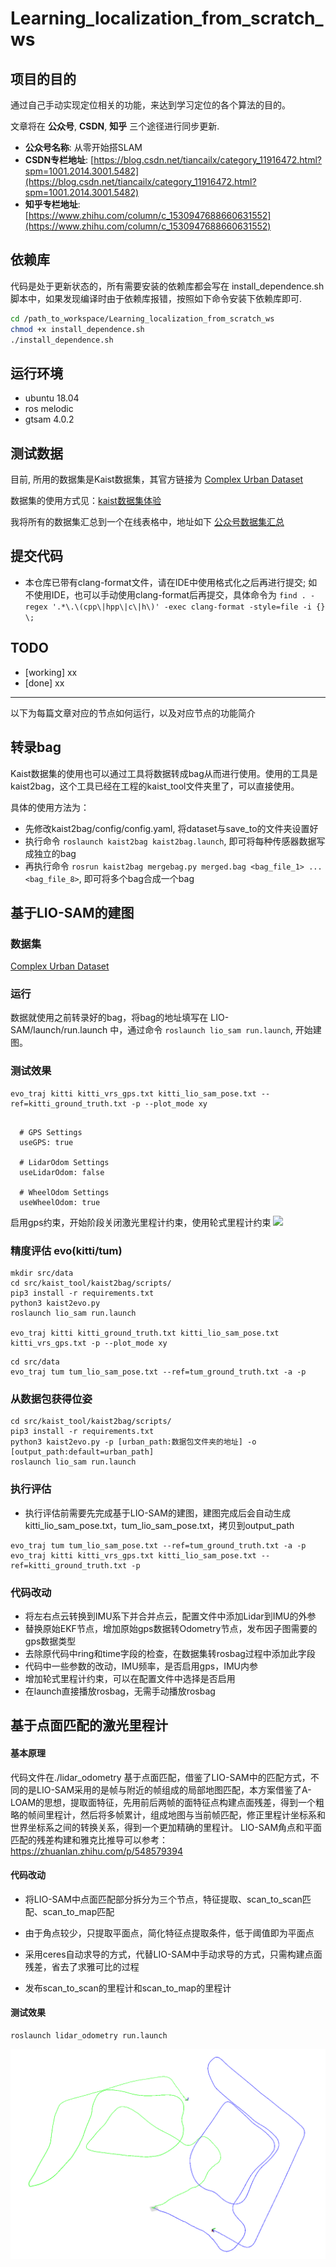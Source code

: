 # Learning_localization_from_scratch_ws

## 项目的目的

通过自己手动实现定位相关的功能，来达到学习定位的各个算法的目的。 

文章将在 **公众号**, **CSDN**, **知乎** 三个途径进行同步更新.

 - **公众号名称**: 从零开始搭SLAM
 - **CSDN专栏地址**: [https://blog.csdn.net/tiancailx/category_11916472.html?spm=1001.2014.3001.5482](https://blog.csdn.net/tiancailx/category_11916472.html?spm=1001.2014.3001.5482)
 - **知乎专栏地址**: [https://www.zhihu.com/column/c_1530947688660631552](https://www.zhihu.com/column/c_1530947688660631552)

## 依赖库

代码是处于更新状态的，所有需要安装的依赖库都会写在 install_dependence.sh 脚本中，如果发现编译时由于依赖库报错，按照如下命令安装下依赖库即可.

```bash
cd /path_to_workspace/Learning_localization_from_scratch_ws
chmod +x install_dependence.sh
./install_dependence.sh
```

## 运行环境
- ubuntu 18.04
- ros melodic
- gtsam 4.0.2

## 测试数据
目前, 所用的数据集是Kaist数据集，其官方链接为
[Complex Urban Dataset](https://sites.google.com/view/complex-urban-dataset/download-lidar#h.sa42osfdnwst)

数据集的使用方式见：[kaist数据集体验](https://blog.csdn.net/tiancailx/article/details/125782157?spm=1001.2014.3001.5501)

我将所有的数据集汇总到一个在线表格中，地址如下
[公众号数据集汇总](https://docs.qq.com/sheet/DVElRQVNlY0tHU01I?tab=BB08J2)

## 提交代码

- 本仓库已带有clang-format文件，请在IDE中使用格式化之后再进行提交; 如不使用IDE，也可以手动使用clang-format后再提交，具体命令为
`find . -regex '.*\.\(cpp\|hpp\|c\|h\)' -exec clang-format -style=file -i {} \;`

## TODO

- [working] xx
- [done] xx

---

以下为每篇文章对应的节点如何运行，以及对应节点的功能简介

## 转录bag 
Kaist数据集的使用也可以通过工具将数据转成bag从而进行使用。使用的工具是kaist2bag，这个工具已经在工程的kaist_tool文件夹里了，可以直接使用。

具体的使用方法为：
- 先修改kaist2bag/config/config.yaml, 将dataset与save_to的文件夹设置好
- 执行命令 `roslaunch kaist2bag kaist2bag.launch`, 即可将每种传感器数据写成独立的bag
- 再执行命令 `rosrun kaist2bag mergebag.py merged.bag <bag_file_1> ... <bag_file_8>`, 即可将多个bag合成一个bag

## 基于LIO-SAM的建图

### 数据集
[Complex Urban Dataset](https://sites.google.com/view/complex-urban-dataset/download-lidar#h.sa42osfdnwst)

### 运行
数据就使用之前转录好的bag，将bag的地址填写在 LIO-SAM/launch/run.launch 中，通过命令 `roslaunch lio_sam run.launch`, 开始建图。

### 测试效果

```
evo_traj kitti kitti_vrs_gps.txt kitti_lio_sam_pose.txt --ref=kitti_ground_truth.txt -p --plot_mode xy
```

```

  # GPS Settings
  useGPS: true

  # LidarOdom Settings
  useLidarOdom: false

  # WheelOdom Settings
  useWheelOdom: true
```

启用gps约束，开始阶段关闭激光里程计约束，使用轮式里程计约束
![](results/1.png)

### 精度评估 evo(kitti/tum)
```
mkdir src/data
cd src/kaist_tool/kaist2bag/scripts/
pip3 install -r requirements.txt
python3 kaist2evo.py
roslaunch lio_sam run.launch 

evo_traj kitti kitti_ground_truth.txt kitti_lio_sam_pose.txt kitti_vrs_gps.txt -p --plot_mode xy
```

```
cd src/data
evo_traj tum tum_lio_sam_pose.txt --ref=tum_ground_truth.txt -a -p
```

### 从数据包获得位姿
```
cd src/kaist_tool/kaist2bag/scripts/
pip3 install -r requirements.txt
python3 kaist2evo.py -p [urban_path:数据包文件夹的地址] -o [output_path:default=urban_path]
roslaunch lio_sam run.launch 
```

### 执行评估
* 执行评估前需要先完成基于LIO-SAM的建图，建图完成后会自动生成kitti_lio_sam_pose.txt，tum_lio_sam_pose.txt，拷贝到output_path
```
evo_traj tum tum_lio_sam_pose.txt --ref=tum_ground_truth.txt -a -p
evo_traj kitti kitti_vrs_gps.txt kitti_lio_sam_pose.txt --ref=kitti_ground_truth.txt -p
```


### 代码改动
- 将左右点云转换到IMU系下并合并点云，配置文件中添加Lidar到IMU的外参
- 替换原始EKF节点，增加原始gps数据转Odometry节点，发布因子图需要的gps数据类型
- 去除原代码中ring和time字段的检查，在数据集转rosbag过程中添加此字段
- 代码中一些参数的改动，IMU频率，是否启用gps，IMU内参
- 增加轮式里程计约束，可以在配置文件中选择是否启用
- 在launch直接播放rosbag，无需手动播放rosbag 


## 基于点面匹配的激光里程计

#### 基本原理

代码文件在./lidar_odometry
基于点面匹配，借鉴了LIO-SAM中的匹配方式，不同的是LIO-SAM采用的是帧与附近的帧组成的局部地图匹配，本方案借鉴了A-LOAM的思想，提取面特征，先用前后两帧的面特征点构建点面残差，得到一个粗略的帧间里程计，然后将多帧累计，组成地图与当前帧匹配，修正里程计坐标系和世界坐标系之间的转换关系，得到一个更加精确的里程计。
LIO-SAM角点和平面匹配的残差构建和雅克比推导可以参考：https://zhuanlan.zhihu.com/p/548579394

#### 代码改动

- 将LIO-SAM中点面匹配部分拆分为三个节点，特征提取、scan_to_scan匹配、scan_to_map匹配

- 由于角点较少，只提取平面点，简化特征点提取条件，低于阈值即为平面点
- 采用ceres自动求导的方式，代替LIO-SAM中手动求导的方式，只需构建点面残差，省去了求雅可比的过程
- 发布scan_to_scan的里程计和scan_to_map的里程计

#### 测试效果

```
roslaunch lidar_odometry run.launch
```

![2](src/results/2.png)